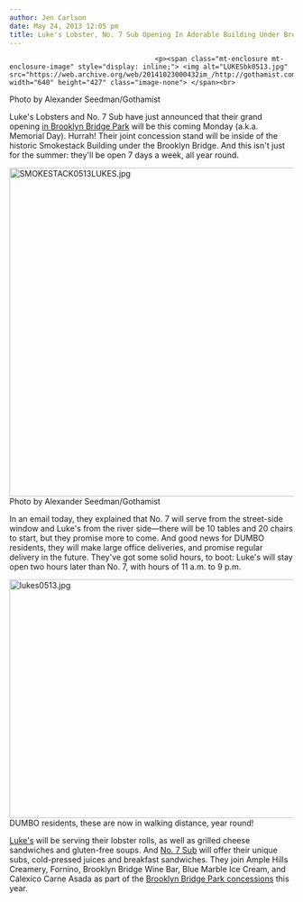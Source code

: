 ```yaml
---
author: Jen Carlson
date: May 24, 2013 12:05 pm
title: Luke's Lobster, No. 7 Sub Opening In Adorable Building Under Brooklyn Bridge This Weekend
---
```


	
										<p><span class="mt-enclosure mt-enclosure-image" style="display: inline;"> <img alt="LUKESbk0513.jpg" src="https://web.archive.org/web/20141023000432im_/http://gothamist.com/attachments/arts_jen/LUKESbk0513.jpg" width="640" height="427" class="image-none"> </span><br>
<span class="photo_caption">Photo by Alexander Seedman/Gothamist</span></p>

<p>Luke&apos;s Lobsters and No. 7 Sub have just announced that their grand opening <a href="https://web.archive.org/web/20141023000432/http://gothamist.com/2013/02/20/brooklyn_bridge_park_adds_new_conce.php">in Brooklyn Bridge Park</a> will be this coming Monday (a.k.a. Memorial Day). Hurrah! Their joint concession stand will be inside of the historic Smokestack Building under the Brooklyn Bridge. And this isn&apos;t just for the summer: they&apos;ll be open 7 days a week, all year round.</p>

<p><span class="mt-enclosure mt-enclosure-image" style="display: inline;"> <img alt="SMOKESTACK0513LUKES.jpg" src="https://web.archive.org/web/20141023000432im_/http://gothamist.com/attachments/arts_jen/SMOKESTACK0513LUKES.jpg" width="640" height="584" class="image-none"> </span><br>
<span class="photo_caption">Photo by Alexander Seedman/Gothamist</span></p>

<p>In an email today, they explained that No. 7 will serve from the street-side window and Luke&apos;s from the river side&#x2014;there will be 10 tables and 20 chairs to start, but they promise more to come. And good news for DUMBO residents, they will make large office deliveries, and promise regular delivery in the future. They&apos;ve got some solid hours, to boot: Luke&apos;s will stay open two hours later than No. 7, with hours of 11 a.m. to 9 p.m.</p>

<p><span class="mt-enclosure mt-enclosure-image" style="display: inline;"> <img alt="lukes0513.jpg" src="https://web.archive.org/web/20141023000432im_/http://gothamist.com/attachments/arts_jen/lukes0513.jpg" width="640" height="424" class="image-none"> </span><br>
<span class="photo_caption">DUMBO residents, these are now in walking distance, year round!</span></p>

<p><a href="https://web.archive.org/web/20141023000432/http://www.lukeslobster.com/">Luke&apos;s</a> will be serving their lobster rolls, as well as grilled cheese sandwiches and gluten-free soups. And <a href="https://web.archive.org/web/20141023000432/http://www.no7sub.com/">No. 7 Sub</a> will offer their unique subs, cold-pressed juices and breakfast sandwiches. They join Ample Hills Creamery, Fornino, Brooklyn Bridge Wine Bar, Blue Marble Ice Cream, and Calexico Carne Asada as part of the <a href="https://web.archive.org/web/20141023000432/http://www.brooklynbridgepark.org/visit/concessions-restaurants">Brooklyn Bridge Park concessions</a> this year.</p>					
										
									
				